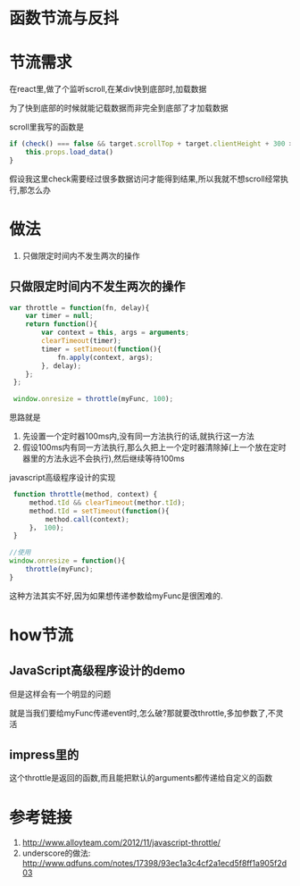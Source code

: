 # 函数节流与反抖

# 节流需求

在react里,做了个监听scroll,在某div快到底部时,加载数据

为了快到底部的时候就能记载数据而非完全到底部了才加载数据

scroll里我写的函数是

```javascript
if (check() === false && target.scrollTop + target.clientHeight + 300 >= target.scrollHeight) {
    this.props.load_data()
}
```

假设我这里check需要经过很多数据访问才能得到结果,所以我就不想scroll经常执行,那怎么办

# 做法

1. 只做限定时间内不发生两次的操作

## 只做限定时间内不发生两次的操作


```javascript
var throttle = function(fn, delay){
 	var timer = null;
 	return function(){
 		var context = this, args = arguments;
 		clearTimeout(timer);
 		timer = setTimeout(function(){
 			fn.apply(context, args);
 		}, delay);
 	};
 };
 
 window.onresize = throttle(myFunc, 100);

```


思路就是

1. 先设置一个定时器100ms内,没有同一方法执行的话,就执行这一方法
2. 假设100ms内有同一方法执行,那么久把上一个定时器清除掉(上一个放在定时器里的方法永远不会执行),然后继续等待100ms

javascript高级程序设计的实现



```javascript
 function throttle(method, context) {
     method.tId && clearTimeout(methor.tId);
     method.tId = setTimeout(function(){
         method.call(context);
     }， 100);
 }
 
//使用
window.onresize = function(){
    throttle(myFunc);
}
```

这种方法其实不好,因为如果想传递参数给myFunc是很困难的.


# how节流

## JavaScript高级程序设计的demo



但是这样会有一个明显的问题

就是当我们要给myFunc传递event时,怎么破?那就要改throttle,多加参数了,不灵活

## impress里的



这个throttle是返回的函数,而且能把默认的arguments都传递给自定义的函数

# 参考链接

1. http://www.alloyteam.com/2012/11/javascript-throttle/
2. underscore的做法: http://www.qdfuns.com/notes/17398/93ec1a3c4cf2a1ecd5f8ff1a905f2d03